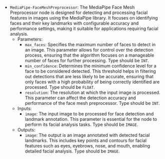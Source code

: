 - `MediaPipe-FaceMeshPreprocessor`: The MediaPipe Face Mesh Preprocessor node is designed for detecting and processing facial features in images using the MediaPipe library. It focuses on identifying faces and their key landmarks with configurable accuracy and performance settings, making it suitable for applications requiring facial analysis.
    - Parameters:
        - `max_faces`: Specifies the maximum number of faces to detect in an image. This parameter allows for control over the detection process, ensuring that the algorithm focuses on a manageable number of faces for further processing. Type should be `INT`.
        - `min_confidence`: Determines the minimum confidence level for a face to be considered detected. This threshold helps in filtering out detections that are less likely to be accurate, ensuring that only faces with a high probability of being correctly identified are processed. Type should be `FLOAT`.
        - `resolution`: The resolution at which the input image is processed. This parameter can affect the detection accuracy and performance of the face mesh preprocessor. Type should be `INT`.
    - Inputs:
        - `image`: The input image to be processed for face detection and landmark annotation. This parameter is essential for the node to perform its facial analysis tasks. Type should be `IMAGE`.
    - Outputs:
        - `image`: The output is an image annotated with detected facial landmarks. This includes key points and contours for facial features such as eyes, eyebrows, nose, and mouth, enabling detailed facial analysis. Type should be `IMAGE`.
